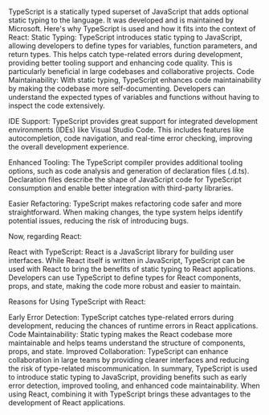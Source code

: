 TypeScript is a statically typed superset of JavaScript that adds optional static typing to the language. It was developed and is maintained by Microsoft. Here's why TypeScript is used and how it fits into the context of React:
Static Typing: TypeScript introduces static typing to JavaScript, allowing developers to define types for variables, function parameters, and return types. This helps catch type-related errors during development, providing better tooling support and enhancing code quality. This is particularly beneficial in large codebases and collaborative projects.
Code Maintainability: With static typing, TypeScript enhances code maintainability by making the codebase more self-documenting. Developers can understand the expected types of variables and functions without having to inspect the code extensively.

IDE Support: TypeScript provides great support for integrated development environments (IDEs) like Visual Studio Code. This includes features like autocompletion, code navigation, and real-time error checking, improving the overall development experience.

Enhanced Tooling: The TypeScript compiler provides additional tooling options, such as code analysis and generation of declaration files (.d.ts). Declaration files describe the shape of JavaScript code for TypeScript consumption and enable better integration with third-party libraries.

Easier Refactoring: TypeScript makes refactoring code safer and more straightforward. When making changes, the type system helps identify potential issues, reducing the risk of introducing bugs.

Now, regarding React:

React with TypeScript: React is a JavaScript library for building user interfaces. While React itself is written in JavaScript, TypeScript can be used with React to bring the benefits of static typing to React applications. Developers can use TypeScript to define types for React components, props, and state, making the code more robust and easier to maintain.

Reasons for Using TypeScript with React:

Early Error Detection: TypeScript catches type-related errors during development, reducing the chances of runtime errors in React applications.
Code Maintainability: Static typing makes the React codebase more maintainable and helps teams understand the structure of components, props, and state.
Improved Collaboration: TypeScript can enhance collaboration in large teams by providing clearer interfaces and reducing the risk of type-related miscommunication.
In summary, TypeScript is used to introduce static typing to JavaScript, providing benefits such as early error detection, improved tooling, and enhanced code maintainability. When using React, combining it with TypeScript brings these advantages to the development of React applications.
